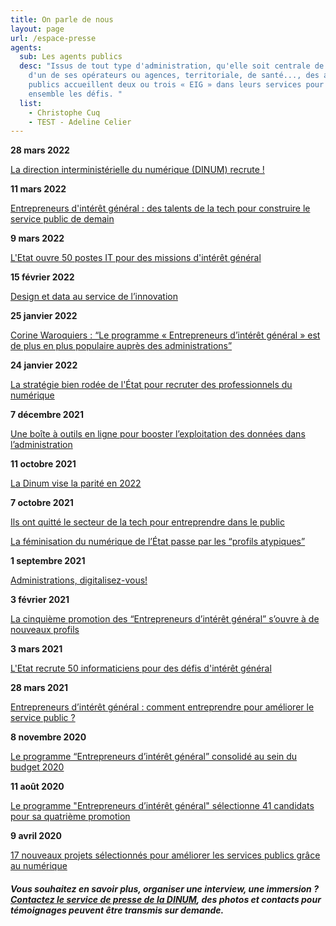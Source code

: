 ```yaml
---
title: On parle de nous
layout: page
url: /espace-presse
agents:
  sub: Les agents publics
  desc: "Issus de tout type d'administration, qu'elle soit centrale de l'Etat,
    d'un de ses opérateurs ou agences, territoriale, de santé..., des agents
    publics accueillent deux ou trois « EIG » dans leurs services pour relever
    ensemble les défis. "
  list:
    - Christophe Cuq
    - TEST - Adeline Celier
---
```

**28 mars 2022**

[La direction interministérielle du numérique (DINUM) recrute !](https://twitter.com/bfmbusiness/status/1508397718498160641?s=20&t=vwfuV6P6pwFIiLiZySv3rA)

**11 mars 2022**

[Entrepreneurs d'intérêt général : des talents de la tech pour construire le service public de demain](https://www.journaldunet.com/solutions/dsi/1509937-entrepreneurs-d-interet-general-des-talents-de-la-tech-pour-construire-le-service-public-de-demain/)

**9 mars 2022**

[L'Etat ouvre 50 postes IT pour des missions d'intérêt général](https://www.lemondeinformatique.fr/actualites/lire-l-etat-ouvre-50-postes-it-pour-des-missions-d-interet-general-86067.html)

**15 février 2022**

[Design et data au service de l’innovation](https://www.horizonspublics.fr/numerique/design-et-data-au-service-de-linnovation)

**25 janvier 2022**

[Corine Waroquiers : “Le programme « Entrepreneurs d’intérêt général » est de plus en plus populaire auprès des administrations”](https://acteurspublics.fr/articles/corine-waroquiers-le-programme-entrepreneurs-dinteret-general-est-de-plus-en-plus-populaire-aupres-des-administrations)

**24 janvier 2022**

[La stratégie bien rodée de l'État pour recruter des professionnels du numérique](https://www.usine-digitale.fr/article/la-strategie-bien-rodee-de-l-etat-pour-recruter-des-professionnels-du-numerique.N1776667)

**7 décembre 2021**

[Une boîte à outils en ligne pour booster l’exploitation des données dans l’administration](https://acteurspublics.fr/articles/une-boite-a-outils-en-ligne-pour-booster-lexploitation-des-donnees-dans-ladministration)

**11 octobre 2021** 

[La Dinum vise la parité en 2022](https://www.nextinpact.com/lebrief/48394/la-dinum-vise-parite-en-2022)

**7 octobre 2021** 

[Ils ont quitté le secteur de la tech pour entreprendre dans le public](https://start.lesechos.fr/travailler-mieux/metiers-reconversion/salaries-dans-la-tech-ils-ont-quitte-le-prive-pour-innover-dans-le-secteur-public-1352864)

[La féminisation du numérique de l’État passe par les “profils atypiques”](https://www.acteurspublics.fr/articles/la-feminisation-du-numerique-de-letat-passe-par-les-profils-atypiques)

**1 septembre 2021**

[Administrations, digitalisez-vous!](img/2021_09_01net-le-mag_rentrée-des-eig.pdf)

**3 février 2021** 

[La cinquième promotion des “Entrepreneurs d’intérêt général” s’ouvre à de nouveaux profils](https://www.acteurspublics.fr/articles/la-cinquieme-promotion-des-entrepreneurs-dinteret-general-souvre-a-de-nouveaux-profils)

**3 mars 2021** 

[L'Etat recrute 50 informaticiens pour des défis d'intérêt général](https://www.lemondeinformatique.fr/actualites/lire-l-etat-recrute-50-informaticiens-pour-des-defis-d-interet-general-82154.html)

**28 mars 2021** 

[Entrepreneurs d’intérêt général : comment entreprendre pour améliorer le service public ?](https://www.forbes.fr/entrepreneurs/entrepreneurs-dinteret-general-comment-entreprendre-pour-ameliorer-le-service-public/)

**8 novembre 2020** 

[Le programme “Entrepreneurs d’intérêt général” consolidé au sein du budget 2020](https://www.acteurspublics.fr/articles/le-programme-entrepreneurs-dinteret-general-consolide-au-sein-du-budget-2020)

**11 août 2020** 

[Le programme "Entrepreneurs d’intérêt général" sélectionne 41 candidats pour sa quatrième promotion](https://www.aefinfo.fr/depeche/632961)

**9 avril 2020** 

[17 nouveaux projets sélectionnés pour améliorer les
services publics grâce au numérique](https://www.aefinfo.fr/depeche/625647)

##### Vous souhaitez en savoir plus, organiser une interview, une immersion ? [Contactez le service de presse de la DINUM](https://www.numerique.gouv.fr/espace-presse/), des photos et contacts pour témoignages peuvent être transmis sur demande.